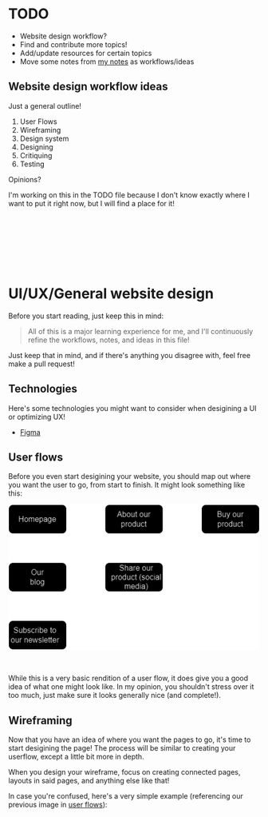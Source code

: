 # TODO
- Website design workflow?
- Find and contribute more topics!
- Add/update resources for certain topics
- Move some notes from [my notes](https://drive.google.com/drive/folders/1dsKtlQvBVS0YjssJrlLmZ9SU0yh8zz9m) as workflows/ideas

## Website design workflow ideas
Just a general outline!

1. User Flows
2. Wireframing
3. Design system
4. Designing
5. Critiquing 
6. Testing

Opinions?

I'm working on this in the TODO file because I don't know exactly where I want to put it right now, but I will find a place for it!

<br></br>
<br></br>
<br></br>

# UI/UX/General website design
Before you start reading, just keep this in mind:
> All of this is a major learning experience for me, and I'll continuously refine the workflows, notes, and ideas in this file!

Just keep that in mind, and if there's anything you disagree with, feel free make a pull request!

## Technologies
Here's some technologies you might want to consider when desigining a UI or optimizing UX!
- [Figma](https://www.figma.com)

## User flows
Before you even start desigining your website, you should map out where you want the user to go, from start to finish. It might look something like this: 
<br>
<p align="center">
  <img src="./.github/userflowexample.drawio.png"/>
</p>
<br>

While this is a very basic rendition of a user flow, it does give you a good idea of what one might look like. In my opinion, you shouldn't stress over it too much, just make sure it looks generally nice (and complete!).

## Wireframing
Now that you have an idea of where you want the pages to go, it's time to start desigining the page! The process will be similar to creating your userflow, except a little bit more in depth. 

When you design your wireframe, focus on creating connected pages, layouts in said pages, and anything else like that! 

In case you're confused, here's a very simple example (referencing our previous image in [user flows](#user-flows)): 
